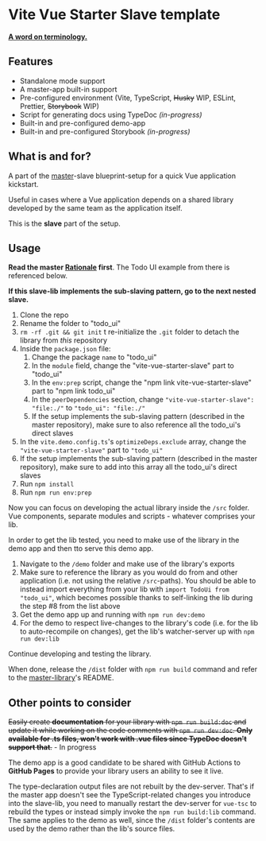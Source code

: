 # Vite Vue Starter **Slave** template

[**A word on terminology.**](<https://en.wikipedia.org/wiki/Master/slave_(technology)>)

## Features

- Standalone mode support
- A master-app built-in support
- Pre-configured environment (Vite, TypeScript, <s>Husky</s> WIP, ESLint, Prettier, <s>Storybook</s> WIP)
- Script for generating docs using TypeDoc _(in-progress)_
- Built-in and pre-configured demo-app
- Built-in and pre-configured Storybook _(in-progress)_

## What is and for?

A part of the [master](<(https://github.com/smellyshovel/vite-vue-starter-master)>)-slave blueprint-setup for a quick Vue application kickstart.

Useful in cases where a Vue application depends on a shared library developed by the same team as the application itself.

This is the **slave** part of the setup.

## Usage

**Read the master [Rationale](https://github.com/smellyshovel/vite-vue-starter-master#rationale) first**. The Todo UI example from there is referenced below.

**If this slave-lib implements the sub-slaving pattern, go to the next nested slave.**

1. Clone the repo
2. Rename the folder to "todo_ui"
3. `rm -rf .git && git init` t re-initialize the `.git` folder to detach the library from _this_ repository
4. Inside the `package.json` file:
   1. Change the package `name` to "todo_ui"
   2. In the `module` field, change the "vite-vue-starter-slave" part to "todo_ui"
   3. In the `env:prep` script, change the "npm link vite-vue-starter-slave" part to "npm link todo_ui"
   4. In the `peerDependencies` section, change `"vite-vue-starter-slave": "file:./"` to `"todo_ui": "file:./"`
   5. If the setup implements the sub-slaving pattern (described in the master repository), make sure to also reference all the todo_ui's direct slaves
5. In the `vite.demo.config.ts`'s `optimizeDeps.exclude` array, change the `"vite-vue-starter-slave"` part to `"todo_ui"`
6. If the setup implements the sub-slaving pattern (described in the master repository), make sure to add into this array all the todo_ui's direct slaves
7. Run `npm install`
8. Run `npm run env:prep`

Now you can focus on developing the actual library inside the `/src` folder. Vue components, separate modules and scripts - whatever comprises your lib.

In order to get the lib tested, you need to make use of the library in the demo app and then tto serve this demo app.

1. Navigate to the `/demo` folder and make use of the library's exports
2. Make sure to reference the library as you would do from and other application (i.e. not using the relative `/src`-paths). You should be able to instead import everything from your lib with `import TodoUi from "todo_ui"`, which becomes possible thanks to self-linking the lib during the step #8 from the list above
3. Get the demo app up and running with `npm run dev:demo`
4. For the demo to respect live-changes to the library's code (i.e. for the lib to auto-recompile on changes), get the lib's watcher-server up with `npm run dev:lib`

Continue developing and testing the library.

When done, release the `/dist` folder with `npm run build` command and refer to the [master-library](https://github.com/smellyshovel/vite-vue-starter-slave)'s README.

## Other points to consider

<s>Easily create **documentation** for your library with `npm run build:doc` and update it while working on the code comments with `npm run dev:doc`. **Only available for .ts files, won't work with .vue files since TypeDoc doesn't support that**.</s> - In progress

The demo app is a good candidate to be shared with GitHub Actions to **GitHub Pages** to provide your library users an ability to see it live.

The type-declaration output files are not rebuilt by the dev-server. That's if the master app doesn't see the TypeScript-related changes you introduce into the slave-lib, you need to manually restart the dev-server for `vue-tsc` to rebuild the types or instead simply invoke the `npm run build:lib` command. The same applies to the demo as well, since the `/dist` folder's contents are used by the demo rather than the lib's source files.
